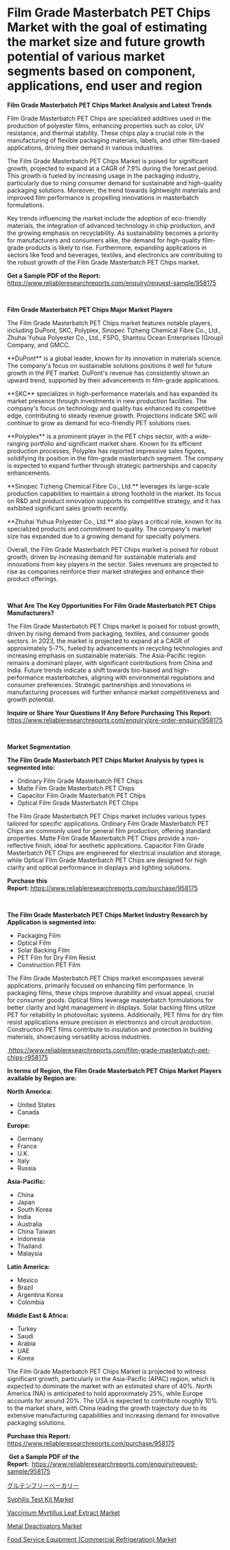 <p><h1>Film Grade Masterbatch PET Chips Market with the goal of estimating the market size and future growth potential of various market segments based on component, applications, end user and region</h1></p><p><strong>Film Grade Masterbatch PET Chips Market Analysis and Latest Trends</strong></p>
<p><p>Film Grade Masterbatch PET Chips are specialized additives used in the production of polyester films, enhancing properties such as color, UV resistance, and thermal stability. These chips play a crucial role in the manufacturing of flexible packaging materials, labels, and other film-based applications, driving their demand in various industries.</p><p>The Film Grade Masterbatch PET Chips Market is poised for significant growth, projected to expand at a CAGR of 7.9% during the forecast period. This growth is fueled by increasing usage in the packaging industry, particularly due to rising consumer demand for sustainable and high-quality packaging solutions. Moreover, the trend towards lightweight materials and improved film performance is propelling innovations in masterbatch formulations.</p><p>Key trends influencing the market include the adoption of eco-friendly materials, the integration of advanced technology in chip production, and the growing emphasis on recyclability. As sustainability becomes a priority for manufacturers and consumers alike, the demand for high-quality film-grade products is likely to rise. Furthermore, expanding applications in sectors like food and beverages, textiles, and electronics are contributing to the robust growth of the Film Grade Masterbatch PET Chips market.</p></p>
<p><strong>Get a Sample PDF of the Report:&nbsp;</strong> <a href="https://www.reliableresearchreports.com/enquiry/request-sample/958175">https://www.reliableresearchreports.com/enquiry/request-sample/958175</a></p>
<p>&nbsp;</p>
<p><strong>Film Grade Masterbatch PET Chips Major Market Players</strong></p>
<p><p>The Film Grade Masterbatch PET Chips market features notable players, including DuPont, SKC, Polyplex, Sinopec Tizheng Chemical Fibre Co., Ltd., Zhuhai Yuhua Polyester Co., Ltd., FSPG, Shantou Ocean Enterprises (Group) Company, and GMCC. </p><p>**DuPont** is a global leader, known for its innovation in materials science. The company's focus on sustainable solutions positions it well for future growth in the PET market. DuPont's revenue has consistently shown an upward trend, supported by their advancements in film-grade applications.</p><p>**SKC** specializes in high-performance materials and has expanded its market presence through investments in new production facilities. The company's focus on technology and quality has enhanced its competitive edge, contributing to steady revenue growth. Projections indicate SKC will continue to grow as demand for eco-friendly PET solutions rises.</p><p>**Polyplex** is a prominent player in the PET chips sector, with a wide-ranging portfolio and significant market share. Known for its efficient production processes, Polyplex has reported impressive sales figures, solidifying its position in the film-grade masterbatch segment. The company is expected to expand further through strategic partnerships and capacity enhancements.</p><p>**Sinopec Tizheng Chemical Fibre Co., Ltd.** leverages its large-scale production capabilities to maintain a strong foothold in the market. Its focus on R&D and product innovation supports its competitive strategy, and it has exhibited significant sales growth recently.</p><p>**Zhuhai Yuhua Polyester Co., Ltd.** also plays a critical role, known for its specialized products and commitment to quality. The company's market size has expanded due to a growing demand for specialty polymers.</p><p>Overall, the Film Grade Masterbatch PET Chips market is poised for robust growth, driven by increasing demand for sustainable materials and innovations from key players in the sector. Sales revenues are projected to rise as companies reinforce their market strategies and enhance their product offerings.</p></p>
<p>&nbsp;</p>
<p><strong>What Are The Key Opportunities For Film Grade Masterbatch PET Chips Manufacturers?</strong></p>
<p><p>The Film Grade Masterbatch PET Chips market is poised for robust growth, driven by rising demand from packaging, textiles, and consumer goods sectors. In 2023, the market is projected to expand at a CAGR of approximately 5-7%, fueled by advancements in recycling technologies and increasing emphasis on sustainable materials. The Asia-Pacific region remains a dominant player, with significant contributions from China and India. Future trends indicate a shift towards bio-based and high-performance masterbatches, aligning with environmental regulations and consumer preferences. Strategic partnerships and innovations in manufacturing processes will further enhance market competitiveness and growth potential.</p></p>
<p><strong>Inquire or Share Your Questions If Any Before Purchasing This Report:</strong> <a href="https://www.reliableresearchreports.com/enquiry/pre-order-enquiry/958175">https://www.reliableresearchreports.com/enquiry/pre-order-enquiry/958175</a></p>
<p>&nbsp;</p>
<p><strong>Market Segmentation</strong></p>
<p><strong>The Film Grade Masterbatch PET Chips Market Analysis by types is segmented into:</strong></p>
<p><ul><li>Ordinary Film Grade Masterbatch PET Chips</li><li>Matte Film Grade Masterbatch PET Chips</li><li>Capacitor Film Grade Masterbatch PET Chips</li><li>Optical Film Grade Masterbatch PET Chips</li></ul></p>
<p><p>The Film Grade Masterbatch PET Chips market includes various types tailored for specific applications. Ordinary Film Grade Masterbatch PET Chips are commonly used for general film production, offering standard properties. Matte Film Grade Masterbatch PET Chips provide a non-reflective finish, ideal for aesthetic applications. Capacitor Film Grade Masterbatch PET Chips are engineered for electrical insulation and storage, while Optical Film Grade Masterbatch PET Chips are designed for high clarity and optical performance in displays and lighting solutions.</p></p>
<p><strong>Purchase this Report:&nbsp;</strong><a href="https://www.reliableresearchreports.com/purchase/958175">https://www.reliableresearchreports.com/purchase/958175</a></p>
<p>&nbsp;</p>
<p><strong>The Film Grade Masterbatch PET Chips Market Industry Research by Application is segmented into:</strong></p>
<p><ul><li>Packaging Film</li><li>Optical Film</li><li>Solar Backing Film</li><li>PET Film for Dry Film Resist</li><li>Construction PET Film</li></ul></p>
<p><p>The Film Grade Masterbatch PET Chips market encompasses several applications, primarily focused on enhancing film performance. In packaging films, these chips improve durability and visual appeal, crucial for consumer goods. Optical films leverage masterbatch formulations for better clarity and light management in displays. Solar backing films utilize PET for reliability in photovoltaic systems. Additionally, PET films for dry film resist applications ensure precision in electronics and circuit production. Construction PET films contribute to insulation and protection in building materials, showcasing versatility across industries.</p></p>
<p><a href="https://www.reliableresearchreports.com/film-grade-masterbatch-pet-chips-r958175">&nbsp;https://www.reliableresearchreports.com/film-grade-masterbatch-pet-chips-r958175</a></p>
<p><strong>In terms of Region, the Film Grade Masterbatch PET Chips Market Players available by Region are:</strong></p>
<p>
    <p> <strong> North America: </strong>
        <ul>
            <li>United States</li>
            <li>Canada</li>
        </ul>
        </p> 
    <p> <strong> Europe: </strong>
        <ul>
            <li>Germany</li>
            <li>France</li>
            <li>U.K.</li>
            <li>Italy</li>
            <li>Russia</li>
        </ul>
        </p> 
    <p> <strong> Asia-Pacific: </strong>
        <ul>
            <li>China</li>
            <li>Japan</li>
            <li>South Korea</li>
            <li>India</li>
            <li>Australia</li>
            <li>China Taiwan</li>
            <li>Indonesia</li>
            <li>Thailand</li>
            <li>Malaysia</li>
        </ul>
        </p> 
    <p> <strong> Latin America: </strong>
        <ul>
            <li>Mexico</li>
            <li>Brazil</li>
            <li>Argentina Korea</li>
            <li>Colombia</li>
        </ul>
        </p> 
    <p> <strong> Middle East & Africa: </strong>
        <ul>
            <li>Turkey</li>
            <li>Saudi</li>
            <li>Arabia</li>
            <li>UAE</li>
            <li>Korea</li>
        </ul>
    </p>
    </p>
<p><p>The Film Grade Masterbatch PET Chips Market is projected to witness significant growth, particularly in the Asia-Pacific (APAC) region, which is expected to dominate the market with an estimated share of 40%. North America (NA) is anticipated to hold approximately 25%, while Europe accounts for around 20%. The USA is expected to contribute roughly 10% to the market share, with China leading the growth trajectory due to its extensive manufacturing capabilities and increasing demand for innovative packaging solutions.</p></p>
<p><strong>Purchase this Report: </strong><a href="https://www.reliableresearchreports.com/purchase/958175">https://www.reliableresearchreports.com/purchase/958175</a></p>
<p>&nbsp;<strong>Get a Sample PDF of the Report:&nbsp;&nbsp;</strong><a href="https://www.reliableresearchreports.com/enquiry/request-sample/958175">https://www.reliableresearchreports.com/enquiry/request-sample/958175</a></p>
<p><strong></strong></p>
<p><p><a href="https://medium.com/@tubbs463/gluten-free-bakery-market-%E3%81%AF-%E3%82%B3%E3%82%B9%E3%83%88%E7%AE%A1%E7%90%86%E3%81%A8%E5%8A%B9%E7%8E%87%E5%90%91%E4%B8%8A%E3%82%92%E5%84%AA%E5%85%88%E3%81%97%E3%81%BE%E3%81%99-%E3%81%95%E3%82%89%E3%81%AB-%E5%A0%B1%E5%91%8A%E6%9B%B8%E3%81%AF%E5%B8%82%E5%A0%B4%E3%81%AE%E9%9C%80%E8%A6%81%E9%9D%A2%E3%81%A8%E4%BE%9B%E7%B5%A6%E9%9D%A2%E3%81%AE%E4%B8%A1%E6%96%B9%E3%82%92%E3%82%AB%E3%83%90%E3%83%BC%E3%81%97%E3%81%A6%E3%81%84%E3%81%BE%E3%81%99-gluten-free-bakery-f8272e58892e">グルテンフリーベーカリー</a></p><p><a href="https://www.linkedin.com/pulse/global-syphilis-test-kit-market-size-expected-experience-cagr-nek5e?trackingId=IrLP4yBTT7iA%2FoW3nHkFvw%3D%3D">Syphilis Test Kit Market</a></p><p><a href="https://medium.com/@lanellmagettlz8m/the-vaccinium-myrtillus-leaf-extract-market-research-report-provides-an-in-depth-and-up-to-date-7a258b20e143">Vaccinium Myrtillus Leaf Extract Market</a></p><p><a href="https://issuu.com/reportprime-2/docs/metal-deactivators-market-size-2030_3be1e66d60fd02">Metal Deactivators Market</a></p><p><a href="https://github.com/ParvinKhatun77/Market-Research-Report-List-1/blob/main/food-service-equipment-commercial-refrigeration-market.md">Food Service Equipment (Commercial Refrigeration) Market</a></p></p>